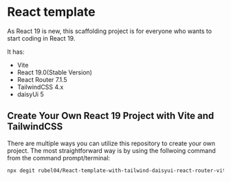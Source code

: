 # React template

As React 19 is new, this scaffolding project is for everyone who wants to start coding in React 19.

It has:

- Vite
- React 19.0(Stable Version)
- React Router 7.1.5
- TailwindCSS 4.x
- daisyUi 5

## Create Your Own React 19 Project with Vite and TailwindCSS

There are multiple ways you can utilize this repository to create your own project. The most straightforward way is by using the follwoing command from the command prompt/terminal:

```bash
npx degit rubel04/React-template-with-tailwind-daisyui-react-router-vite-update-version#main<YOUR_PROJECT_NAME>
```

